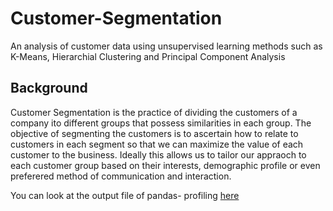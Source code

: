 # Customer-Segmentation
An analysis of customer data using unsupervised learning methods such as K-Means, Hierarchial Clustering and Principal Component Analysis

## Background
Customer Segmentation is the practice of dividing the customers of a company ito different groups that possess similarities in each group. The objective of segmenting the customers is to ascertain how to relate to customers in each segment so that we can maximize the value of each customer to the business. Ideally this allows us to tailor our appraoch to each customer group based on their interests, demographic profile or even preferered method of communication and interaction.

You can look at the output file of pandas- profiling [here](https://htmlpreview.github.io/?https://github.com/OjeWilliams/Customer-Segmentation/blob/main/data/output.html)
